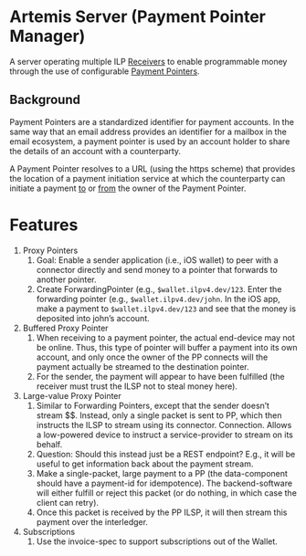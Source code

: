# Artemis Server (Payment Pointer Manager)
A server operating multiple ILP [Receivers](https://github.com/interledger/rfcs/blob/master/0027-interledger-protocol-4/0027-interledger-protocol-4.md#terminology) to enable programmable money through the use of configurable [Payment Pointers](https://github.com/interledger/rfcs/blob/master/0026-payment-pointers/0026-payment-pointers.md).

## Background
Payment Pointers are a standardized identifier for payment accounts. In the same way that an email address provides an identifier for a mailbox in the email ecosystem, a payment pointer is used by an account holder to share the details of an account with a counterparty.

A Payment Pointer resolves to a URL (using the https scheme) that provides the location of a payment initiation 
service at which the counterparty can initiate a payment [to](https://github.com/interledger/rfcs/blob/master/0009-simple-payment-setup-protocol/0009-simple-payment-setup-protocol.md) or [from](https://github.com/interledger/rfcs/blob/master/0036-spsp-pull-payments/0036-spsp-pull-payments.md) the owner of the Payment Pointer.

# Features
1. Proxy Pointers
    1. Goal: Enable a sender application (i.e., iOS wallet) to peer with a connector directly and send money to a pointer that forwards to another pointer. 
    2. Create ForwardingPointer (e.g., `$wallet.ilpv4.dev/123`. Enter the forwarding pointer (e.g., `$wallet.ilpv4.dev/john`. In the iOS app, make a payment to `$wallet.ilpv4.dev/123` and see that the money is deposited into john’s account.
2. Buffered Proxy Pointer
    1. When receiving to a payment pointer, the actual end-device may not be online. Thus, this type of pointer will buffer a payment into its own account, and only once the owner of the PP connects will the payment actually be streamed to the destination pointer.
    2. For the sender, the payment will appear to have been fulfilled (the receiver must trust the ILSP not to steal money here).
3. Large-value Proxy Pointer
    1. Similar to Forwarding Pointers, except that the sender doesn’t stream $$. Instead, only a single packet is sent to PP, which then instructs the ILSP to stream using its connector. Connection. Allows a low-powered device to instruct a service-provider to stream on its behalf.
    2. Question: Should this instead just be a REST endpoint? E.g., it will be useful to get information back about the payment stream.
    3. Make a single-packet, large payment to a PP (the data-component should have a payment-id for idempotence). The backend-software will either fulfill or reject this packet (or do nothing, in which case the client can retry).
    4. Once this packet is received by the PP ILSP, it will then stream this payment over the interledger.
4. Subscriptions
    1. Use the invoice-spec to support subscriptions out of the Wallet.
